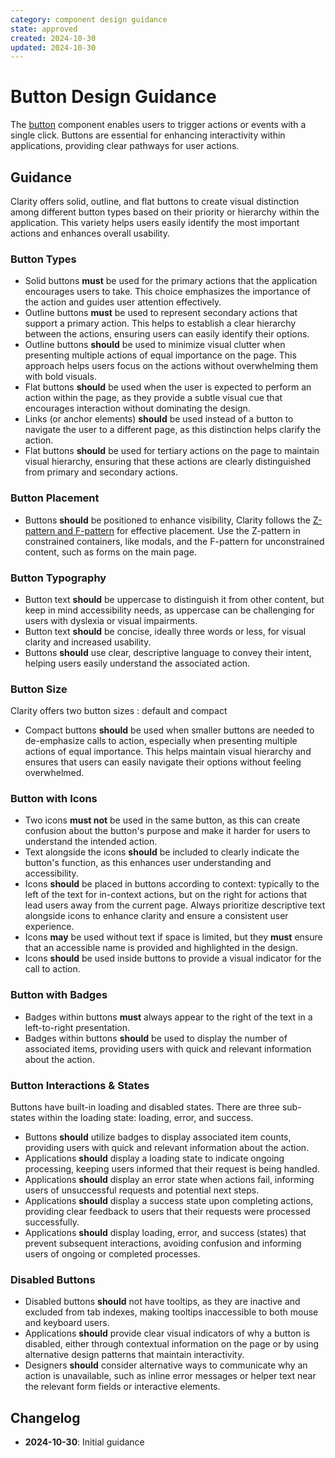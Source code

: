 ```yaml
---
category: component design guidance
state: approved
created: 2024-10-30
updated: 2024-10-30
---
```


# Button Design Guidance

The [button](https://clarity.design/documentation/button) component enables users to trigger actions or events with a single click. Buttons are essential for enhancing interactivity within applications, providing clear pathways for user actions.

## Guidance

Clarity offers solid, outline, and flat buttons to create visual distinction among different button types based on their priority or hierarchy within the application. This variety helps users easily identify the most important actions and enhances overall usability.

### Button Types

- Solid buttons **must** be used for the primary actions that the application encourages users to take. This choice emphasizes the importance of the action and guides user attention effectively.
- Outline buttons **must** be used to represent secondary actions that support a primary action. This helps to establish a clear hierarchy between the actions, ensuring users can easily identify their options.
- Outline buttons **should** be used to minimize visual clutter when presenting multiple actions of equal importance on the page. This approach helps users focus on the actions without overwhelming them with bold visuals.
- Flat buttons **should** be used when the user is expected to perform an action within the page, as they provide a subtle visual cue that encourages interaction without dominating the design.
- Links (or anchor elements) **should** be used instead of a button to navigate the user to a different page, as this distinction helps clarify the action.
- Flat buttons **should** be used for tertiary actions on the page to maintain visual hierarchy, ensuring that these actions are clearly distinguished from primary and secondary actions.

### Button Placement

- Buttons **should** be positioned to enhance visibility, Clarity follows the [Z-pattern and F-pattern](https://clarity.design/documentation/button#placement) for effective placement. Use the Z-pattern in constrained containers, like modals, and the F-pattern for unconstrained content, such as forms on the main page.

### Button Typography

- Button text **should** be uppercase to distinguish it from other content, but keep in mind accessibility needs, as uppercase can be challenging for users with dyslexia or visual impairments.
- Button text **should** be concise, ideally three words or less, for visual clarity and increased usability.
- Buttons **should** use clear, descriptive language to convey their intent, helping users easily understand the associated action.

### Button Size

Clarity offers two button sizes : default and compact

- Compact buttons **should** be used when smaller buttons are needed to de-emphasize calls to action, especially when presenting multiple actions of equal importance. This helps maintain visual hierarchy and ensures that users can easily navigate their options without feeling overwhelmed.

### Button with Icons

- Two icons **must not** be used in the same button, as this can create confusion about the button's purpose and make it harder for users to understand the intended action.
- Text alongside the icons **should** be included to clearly indicate the button's function, as this enhances user understanding and accessibility.
- Icons **should** be placed in buttons according to context: typically to the left of the text for in-context actions, but on the right for actions that lead users away from the current page. Always prioritize descriptive text alongside icons to enhance clarity and ensure a consistent user experience.
- Icons **may** be used without text if space is limited, but they **must** ensure that an accessible name is provided and highlighted in the design.
- Icons **should** be used inside buttons to provide a visual indicator for the call to action.

### Button with Badges

- Badges within buttons **must** always appear to the right of the text in a left-to-right presentation.
- Badges within buttons **should** be used to display the number of associated items, providing users with quick and relevant information about the action.

### Button Interactions & States

Buttons have built-in loading and disabled states. There are three sub-states within the loading state: loading, error, and success.

- Buttons **should** utilize badges to display associated item counts, providing users with quick and relevant information about the action.
- Applications **should** display a loading state to indicate ongoing processing, keeping users informed that their request is being handled.
- Applications **should** display an error state when actions fail, informing users of unsuccessful requests and potential next steps.
- Applications **should** display a success state upon completing actions, providing clear feedback to users that their requests were processed successfully.
- Applications **should** display loading, error, and success (states) that prevent subsequent interactions, avoiding confusion and informing users of ongoing or completed processes.

### Disabled Buttons

- Disabled buttons **should** not have tooltips, as they are inactive and excluded from tab indexes, making tooltips inaccessible to both mouse and keyboard users.
- Applications **should** provide clear visual indicators of why a button is disabled, either through contextual information on the page or by using alternative design patterns that maintain interactivity.
- Designers **should** consider alternative ways to communicate why an action is unavailable, such as inline error messages or helper text near the relevant form fields or interactive elements.

## Changelog

- **2024-10-30**: Initial guidance
